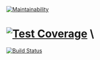 [![Maintainability](https://api.codeclimate.com/v1/badges/fa53fc87039982487d68/maintainability)](https://codeclimate.com/github/baseven/frontend-project-lvl2/maintainability)
# [![Test Coverage](https://api.codeclimate.com/v1/badges/fa53fc87039982487d68/test_coverage)](https://codeclimate.com/github/baseven/frontend-project-lvl2/test_coverage) \
[![Build Status](https://travis-ci.org/baseven/frontend-project-lvl2.svg?branch=master)](https://travis-ci.org/baseven/frontend-project-lvl2)